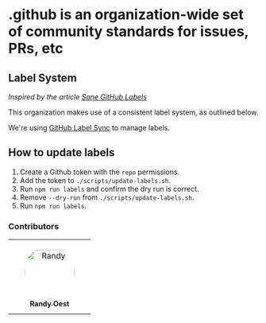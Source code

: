 # .github is an organization-wide set of community standards for issues, PRs, etc

## Label System

_Inspired by the article [Sane GitHub Labels](https://medium.com/@dave_lunny/sane-github-labels-c5d2e6004b63)_

This organization makes use of a consistent label system, as outlined below.

We're using [GitHub Label Sync](https://github.com/Financial-Times/github-label-sync) to manage labels.

## How to update labels

1. Create a Github token with the `repo` permissions.
2. Add the token to `./scripts/update-labels.sh`.
3. Run `npm run labels` and confirm the dry run is correct.
4. Remove `--dry-run` from `./scripts/update-labels.sh`.
5. Run `npm run labels`.

### Contributors

<table>
<tr>
    <td align="center" style="word-wrap: break-word; width: 150.0; height: 150.0">
        <a href=https://github.com/amazingrando>
            <img src=https://avatars.githubusercontent.com/u/409903?v=4 width="100;"  style="border-radius:50%;align-items:center;justify-content:center;overflow:hidden;padding-top:10px" alt=Randy Oest/>
            <br />
            <sub style="font-size:14px"><b>Randy Oest</b></sub>
        </a>
    </td>
</tr>
</table>
